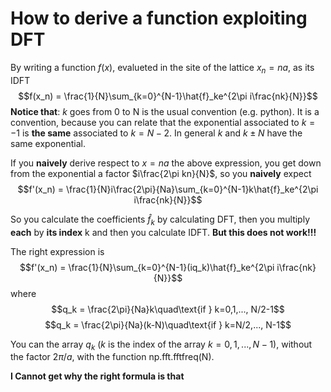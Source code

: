 # How to derive a function exploiting DFT
By writing a function $f(x)$, evalueted in the site of the lattice $x_n=na$, as its IDFT
$$f(x_n) = \frac{1}{N}\sum_{k=0}^{N-1}\hat{f}_ke^{2\pi i\frac{nk}{N}}$$
**Notice that**: $k$ goes from 0 to N is the usual convention (e.g. python). It is a convention, because you can relate that the exponential associated to $k=-1$ is **the same** associated to $k=N-2$. In general $k$ and $k\pm N$ have the same exponential.

If you **naively** derive respect to $x=na$ the above expression, you get down from the exponential a factor $i\frac{2\pi kn}{N}$, so you **naively** expect
$$f'(x_n) = \frac{1}{N}i\frac{2\pi}{Na}\sum_{k=0}^{N-1}k\hat{f}_ke^{2\pi i\frac{nk}{N}}$$

So you calculate the coefficients $\hat{f}_k$ by calculating DFT, then you multiply **each** by **its index** k and then you calculate IDFT.
**But this does not work!!!**

The right expression is
$$f'(x_n) = \frac{1}{N}\sum_{k=0}^{N-1}(iq_k)\hat{f}_ke^{2\pi i\frac{nk}{N}}$$
where
$$q_k = \frac{2\pi}{Na}k\quad\text{if } k=0,1,..., N/2-1$$
$$q_k = \frac{2\pi}{Na}(k-N)\quad\text{if } k=N/2,..., N-1$$

You can the array $q_k$ ($k$ is the index of the array $k=0,1,...,N-1$), without the factor $2\pi/a$, with the function np.fft.fftfreq(N).

**I Cannot get why the right formula is that**